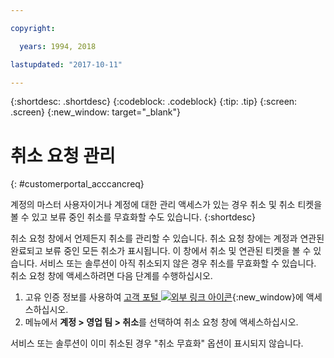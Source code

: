 ```yaml
---

copyright:

  years: 1994, 2018

lastupdated: "2017-10-11"

---
```


{:shortdesc: .shortdesc}
{:codeblock: .codeblock}
{:tip: .tip}
{:screen: .screen}
{:new_window: target="_blank"}


# 취소 요청 관리
{: #customerportal_acccancreq}

계정의 마스터 사용자이거나 계정에 대한 관리 액세스가 있는 경우 취소 및 취소 티켓을 볼 수 있고 보류 중인 취소를 무효화할 수도 있습니다.
{:shortdesc}


취소 요청 창에서 언제든지 취소를 관리할 수 있습니다. 취소 요청 창에는 계정과 연관된 완료되고 보류 중인 모든 취소가 표시됩니다. 이 창에서 취소 및 연관된 티켓을 볼 수 있습니다. 서비스 또는 솔루션이 아직 취소되지 않은 경우 취소를 무효화할 수 있습니다. 취소 요청 창에 액세스하려면 다음 단계를 수행하십시오.

1. 고유 인증 정보를 사용하여 [고객 포털 ![외부 링크 아이콘](../icons/launch-glyph.svg)](https://control.softlayer.com/){:new_window}에 액세스하십시오.
2. 메뉴에서 **계정 > 영업 팀 > 취소**를 선택하여 취소 요청 창에 액세스하십시오.

서비스 또는 솔루션이 이미 취소된 경우 "취소 무효화" 옵션이 표시되지 않습니다.
